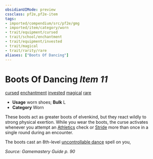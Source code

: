 ```yaml
---
obsidianUIMode: preview
cssclass: pf2e,pf2e-item
tags:
- imported/compendium/src/pf2e/gmg
- imported/item/category/worn
- trait/equipment/cursed
- trait/school/enchantment
- trait/equipment/invested
- trait/magical
- trait/rarity/rare
aliases: ["Boots Of Dancing"]
---
```

# Boots Of Dancing *Item 11*  
[cursed](cursed-gmg.md)  [enchantment](enchantment.md)  [invested](invested.md)  [magical](magical.md)  [rare](rare.md)  

- **Usage** worn shoes; **Bulk** L
- **Category** Worn

These boots act as greater boots of elvenkind, but they react wildly to strong physical exertion. While you wear the boots, the curse activates whenever you attempt an [Athletics](../../skills.md#Athletics) check or [Stride](stride.md) more than once in a single round during an encounter.

The boots cast an 8th-level [uncontrollable dance](../../spells/uncontrollable-dance.md) spell on you,

*Source: Gamemastery Guide p. 90*